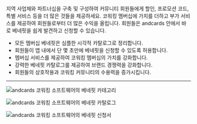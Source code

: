 지역 사업체와 파트너십을 구축 및 구성하여 커뮤니티 회원들에게 할인, 프로모션 코드, 특별 서비스 등을 더 많은 것들을 제공하세요. 코워킹 멤버십에 가치를 더하고 부가 서비스를 제공하여 회원들로부터 더 많은 수익을 올립니다. 회원들은 andcards 안에서 바로 베네핏을 쉽게 발견하고 신청할 수 있습니다.

- 모든 멤버십 베네핏은 심플한 시각적 카탈로그로 정리합니다.
- 회원들이 앱 내에서 단 몇 초만에 베네핏을 신청할 수 있도록 허용합니다.
- 멤버십 서비스를 제공하여 코워킹 멤버십의 가치를 강화합니다.
- 강력한 베네핏 카탈로그를 제공하여 브랜드 경쟁력을 강화합니다.
- 회원들의 상호작용과 코워킹 커뮤니티의 수용력을 증가시킵니다.

---

![andcards 코워킹 소프트웨어의 베네핏 카테고리](https://d7ccq1i35b0cj.cloudfront.net/andcards-benefits-main-light-en-1920-1200.png)

![andcards 코워킹 소프트웨어의 베네핏 카탈로그](https://d7ccq1i35b0cj.cloudfront.net/andcards-benefits-list-light-en-1920-1200.png)

![andcards 코워킹 소프트웨어의 베네핏 신청서](https://d7ccq1i35b0cj.cloudfront.net/andcards-benefits-apply-light-en-1920-1200.png)
